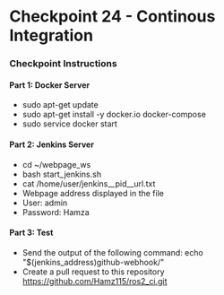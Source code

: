# Checkpoint 24 - Continous Integration
### Checkpoint Instructions
#### Part 1: Docker Server
* sudo apt-get update
* sudo apt-get install -y docker.io docker-compose
* sudo service docker start
#### Part 2: Jenkins Server
* cd ~/webpage_ws
* bash start_jenkins.sh
* cat /home/user/jenkins__pid__url.txt
* Webpage address displayed in the file
* User: admin
* Password: Hamza

#### Part 3: Test
* Send the output of the following command: echo "$(jenkins_address)github-webhook/"
* Create a pull request to this repository https://github.com/Hamz115/ros2_ci.git
